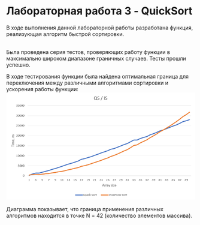 # Лабораторная работа 3 - QuickSort

В ходе выполнения данной лабораторной работы разработана функция, реализующая алгоритм быстрой сортировки.
  <br /><br />

Была проведена серия тестов, проверяющих работу функции в максимально широком диапазоне граничных случаев. Тесты прошли успешно.
  <br />

В ходе тестирования функции была найдена оптимальная граница для переключения между различными алгоритмами сортировки и ускорения работы функции:
![alt text](https://github.com/JackArrow99/Algorithms-labs/blob/main/Lab-3/Lab-3_Diagram.png) 

Диаграмма показывает, что граница применения различных алгоритмов находится в точке N = 42 (количество элементов массива).
